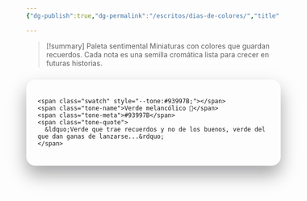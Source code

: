 ```yaml
---
{"dg-publish":true,"dg-permalink":"/escritos/dias-de-colores/","title":"Días de colores"}

---
```


> [!summary] Paleta sentimental
> Miniaturas con colores que guardan recuerdos. Cada nota es una semilla cromática lista para crecer en futuras historias.

<style>
.palette-grid {
  display: grid;
  grid-template-columns: repeat(auto-fit, minmax(240px, 1fr));
  gap: 1.25rem;
  margin-top: 1.5rem;
}

.palette-card {
  display: flex;
  flex-direction: column;
  gap: 0.75rem;
  padding: 1.35rem;
  border-radius: 1.15rem;
  text-decoration: none;
  color: inherit;
  background: rgba(255, 255, 255, 0.04);
  border: 1px solid rgba(255, 255, 255, 0.08);
  box-shadow: 0 18px 35px rgba(5, 1, 10, 0.35);
  transition: transform 0.2s ease, box-shadow 0.2s ease, border-color 0.2s ease;
}

.palette-card:hover,
.palette-card:focus-visible {
  transform: translateY(-4px);
  border-color: rgba(255, 255, 255, 0.2);
  box-shadow: 0 28px 48px rgba(5, 1, 10, 0.45);
}

.palette-card .swatch {
  width: 100%;
  aspect-ratio: 5 / 2;
  border-radius: 0.9rem;
  background: var(--tone);
  box-shadow: inset 0 0 0 1px rgba(255, 255, 255, 0.18);
}

.palette-card .tone-name {
  font-size: 1.1rem;
  font-weight: 600;
}

.palette-card .tone-meta {
  font-family: "Fira Code", "SFMono-Regular", ui-monospace, SFMono-Regular, Menlo, Monaco, Consolas, "Liberation Mono", "Courier New", monospace;
  letter-spacing: 0.06em;
  font-size: 0.9rem;
  color: rgba(255, 255, 255, 0.72);
}

.palette-card .tone-quote {
  font-size: 0.95rem;
  color: rgba(255, 255, 255, 0.78);
}
</style>

<div class="palette-grid">
  <a class="palette-card" href="/escritos/dias-de-colores/verde-melancolico/">

    <span class="swatch" style="--tone:#93997B;"></span>
    <span class="tone-name">Verde melancólico 🌱</span>
    <span class="tone-meta">#93997B</span>
    <span class="tone-quote">
      &ldquo;Verde que trae recuerdos y no de los buenos, verde del que dan ganas de lanzarse...&rdquo;
    </span>
  </a>
</div>
